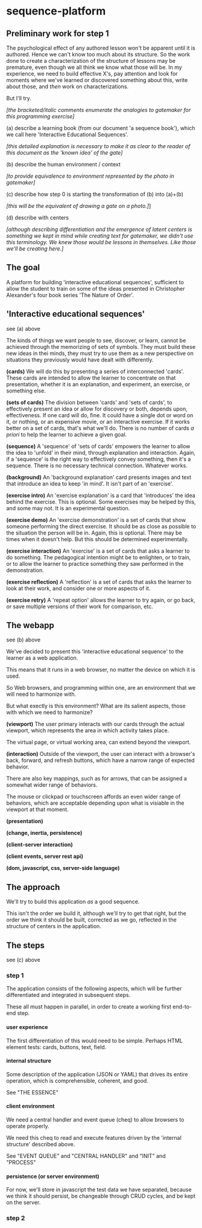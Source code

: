 # sequence-platform

## Preliminary work for step 1

The psychological effect of any authored lesson won't
be apparent until it is authored. Hence we can't know
too much about its structure. So the work done to 
create a characterization of the structure of lessons may
be premature, even though we all think we know what
those will be. In my experience, we need to build
effective X's, pay attention and look for moments 
where we've learned or discovered something about this, 
write about those, and *then* work on characterizations.

But I'll try.

*[the bracketed/italic comments enumerate the analogies to gatemaker for this programming exercise]*

(a) describe a learning book (from our document 'a sequence book'),
    which we call here 'Interactive Educational Sequences'.

*[this detailed explanation is necessary to make it as clear to the reader of this document 
as the 'known idea' of the gate]*

(b) describe the human environment / context 

*[to provide equivalence to environment represented by the photo in gatemaker]*

(c) describe how step 0 is starting the transformation of (b) into (a)+(b)

*[this will be the equivalent of drawing a gate on a photo.]*]

(d) describe with centers

*[although describing differentiation and the emergence of latent centers is something
we kept in mind while creating text for gatemaker, we didn't use this terminology.
We knew those would be lessons in themselves. Like those we'll be creating here.]*

## The goal

A platform for building 'interactive educational sequences',
sufficient to allow the student to train on some of the
ideas presented in Christopher Alexander's four book series
'The Nature of Order'.

## 'Interactive educational sequences'
see (a) above

The kinds of things we want people to see, discover, or learn,
cannot be achieved through the memorizing of sets of symbols.
They must build these new ideas in thei minds, they must try to
use them as a new perspective on situations they previously 
would have dealt with differently.

**(cards)**
We will do this by presenting a series of interconnected 'cards'.
These cards are intended to allow the learner to concentrate on
that presentation, whether it is an explanation, and experiment,
an exercise, or something else.

**(sets of cards)**
The division between 'cards' and 'sets of cards', to effectively
present an idea or allow for discovery or both, depends upon,
effectiveness. If one card will do, fine. It could have a single
dot or word on it, or nothing, or an expensive movie, or an 
interactive exercise. If it works better on a set of cards,
that's what we'll do. There is no number of cards *a priori* to
help the learner to achieve a given goal. 

**(sequence)**
A 'sequence' of 'sets of cards' empowers the learner to allow the idea
to 'unfold' in their mind, through explanation and interaction.
Again, if a 'sequence' is the right way to effectively convey
something, then it's a sequence. There is no necessary technical
connection. Whatever works.

**(background)**
An 'background explanation' card presents images and text that introduce
an idea to keep 'in mind'. It isn't part of an 'exercise'.

**(exercise intro)**
An 'exercise explanation' is a card that 'introduces' the idea behind the
exercise. This is optional. Some exercises may be helped by this,
and some may not. It is an experimental question.

**(exercise demo)**
An 'exercise demonstration' is a set of cards that show someone 
performing the direct exercise. It should be as close as possible
to the situation the person will be in. Again, this is optional.
There may be times when it doesn't help. But this should be
determined experimentally.

**(exercise interaction)**
An 'exercise' is a set of cards that asks a learner to do something.
The pedagogical intention might be to enlighten, or to train,
or to allow the learner to practice something they saw performed 
in the demonstration.

**(exercise reflection)**
A 'reflection' is a set of cards that asks the learner to look
at their work, and consider one or more aspects of it.

**(exercise retry)**
A 'repeat option' allows the learner to try again, or go back,
or save multiple versions of their work for comparison, etc.

## The webapp
see (b) above

We've decided to present this 'interactive educational sequence'
to the learner as a web application.

This means that it runs in a web browser, no matter the device on which it is used.

So Web browsers, and programming within one, are an environment that we will need
to harmonize with.

But what exectly is this environment? What are its salient aspects, those with which we need to harmonize?

**(viewport)**
The user primary interacts with our cards through the actual viewport, which represents the area in which activity takes place.

The virtual page, or virtual working area, can extend beyond the viewport.


**(interaction)**
Outside of the viewport, the user can interact with a browser's back, forward, and refresh buttons, which have a narrow range of expected behavior.

There are also key mappings, such as for arrows, that can be assigned a somewhat wider range of behaviors.

The mouse or clickpad or touchscreen affords an even wider range of behaviors, which are acceptable depending upon what is visiable
in the viewport at that moment.

**(presentation)**

**(change, inertia, persistence)**

**(client-server interaction)**

**(client events, server rest api)**

**(dom, javascript, css, server-side language)**


## The approach

We'll try to build this application *as* a good sequence.

This isn't the order we build it, although we'll try to get that right,
but the order we think it should be built, corrected as we go, reflected
in the structure of centers in the application.

## The steps
see (c) above

### step 1

The application consists of the following aspects, which will
be further differentiated and integrated in subsequent steps.

These all must happen in parallel, in order to create a working
first end-to-end step.

#### user experience

The first differentiation of this would need to be simple.
Perhaps HTML element tests: cards, buttons, text, field.

#### internal structure

Some description of the application (JSON or YAML) that drives
its entire operation, which is comprehensible, coherent, and good.

See "THE ESSENCE"

#### client environment

We need a central handler and event queue (cheq) to allow browsers
to operate properly.

We need this cheq to read and execute features driven by the 
'internal structure' described above.

See "EVENT QUEUE" and "CENTRAL HANDLER" and "INIT" and "PROCESS"

#### persistence (or server environment)

For now, we'll store in javascript the test data we have separated,
because we think it should persist, be changeable through CRUD cycles, 
and be kept on the server.

### step 2
